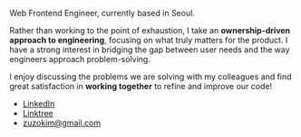 <p align="center">
<p>Web Frontend Engineer, currently based in Seoul.</p>
<p>
Rather than working to the point of exhaustion, I take an <b>ownership-driven approach to engineering</b>, focusing on what truly matters for the product. I have a strong interest in bridging the gap between user needs and the way engineers approach problem-solving.
</p>
<p>
I enjoy discussing the problems we are solving with my colleagues and find great satisfaction in <b>working together</b> to refine and improve our code!
</p>
</p>

- [LinkedIn](https://linkedin.com/in/jiwoo-kim-635921206)
- [Linktree](https://linktr.ee/zuzokim)
- zuzokim@gmail.com


